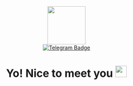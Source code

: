 <div id="header" align="center">
  <img src="https://media.giphy.com/media/hUIn2yoj36JkzmEdE2/giphy.gif" width="100"/>
<div id="badges">
  <a href="https://t.me/V_tapke">
    <img src="https://img.shields.io/badge/Telegram-blue?logo=Telegram&logoColor=white&style=for-the-badge" alt="Telegram Badge"/>
  </a>
</div>
  <img src="https://komarev.com/ghpvc/?username=Smurflo-k&style=flat-square&color=grey" alt=""/>
  <h1>
  Yo! Nice to meet you
  <img src="https://media.giphy.com/media/hvRJCLFzcasrR4ia7z/giphy.gif" width="30px"/>
</h1>
</div>
